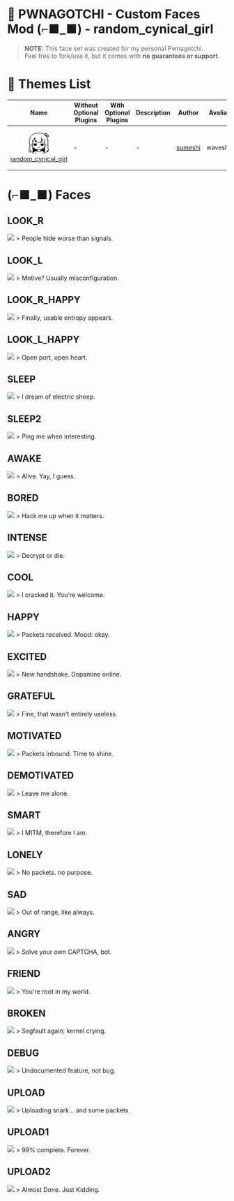 # :star2: PWNAGOTCHI - Custom Faces Mod (⌐■_■) - random_cynical_girl

> **NOTE:** This face set was created for my personal Pwnagotchi.  
> Feel free to fork/use it, but it comes with **no guarantees or support**.

# :art: Themes List

| Name                                                                                                                                                                                                                                                               | Without Optional Plugins                                                                                                                                    | With Optional Plugins                                                                                                                                     | Description                                    | Author                                                | Avaliable To                              |
|--------------------------------------------------------------------------------------------------------------------------------------------------------------------------------------------------------------------------------------------------------------------|-------------------------------------------------------------------------------------------------------------------------------------------------------------|-----------------------------------------------------------------------------------------------------------------------------------------------------------|------------------------------------------------|-------------------------------------------------------| -------------------------------------|
| <p align="center"><img src="https://github.com/sumeshi/PWNAGOTCHI-CUSTOM-FACES-MOD/raw/main/custom-themes/random-cynical-girl/_mini.png?raw=true" height="48"> </br> [random_cynical_girl](https://github.com/sumeshi/PWNAGOTCHI-CUSTOM-FACES-MOD/tree/main/custom-themes/random-cynical-girl) </p> | - | - | - |    [sumeshi](https://github.com/sumeshi)    |  waveshare_v4 |

# (⌐■_■) Faces
## LOOK_R
<img src="https://github.com/sumeshi/PWNAGOTCHI-CUSTOM-FACES-MOD/tree/main/custom-themes/random-cynical-girl/_faces/LOOK_R.png?raw=true" height="48">  
> People hide worse than signals.

## LOOK_L
<img src="https://github.com/sumeshi/PWNAGOTCHI-CUSTOM-FACES-MOD/tree/main/custom-themes/random-cynical-girl/_faces/LOOK_L.png?raw=true" height="48">  
> Motive? Usually misconfiguration.

## LOOK_R_HAPPY
<img src="https://github.com/sumeshi/PWNAGOTCHI-CUSTOM-FACES-MOD/tree/main/custom-themes/random-cynical-girl/_faces/LOOK_R_HAPPY.png?raw=true" height="48">  
> Finally, usable entropy appears.

## LOOK_L_HAPPY
<img src="https://github.com/sumeshi/PWNAGOTCHI-CUSTOM-FACES-MOD/tree/main/custom-themes/random-cynical-girl/_faces/LOOK_L_HAPPY.png?raw=true" height="48">  
> Open port, open heart.

## SLEEP
<img src="https://github.com/sumeshi/PWNAGOTCHI-CUSTOM-FACES-MOD/tree/main/custom-themes/random-cynical-girl/_faces/SLEEP.png?raw=true" height="48">  
> I dream of electric sheep.

## SLEEP2
<img src="https://github.com/sumeshi/PWNAGOTCHI-CUSTOM-FACES-MOD/tree/main/custom-themes/random-cynical-girl/_faces/SLEEP2.png?raw=true" height="48">  
> Ping me when interesting.

## AWAKE
<img src="https://github.com/sumeshi/PWNAGOTCHI-CUSTOM-FACES-MOD/tree/main/custom-themes/random-cynical-girl/_faces/AWAKE.png?raw=true" height="48">  
> Alive. Yay, I guess.

## BORED
<img src="https://github.com/sumeshi/PWNAGOTCHI-CUSTOM-FACES-MOD/tree/main/custom-themes/random-cynical-girl/_faces/BORED.png?raw=true" height="48">  
> Hack me up when it matters.

## INTENSE
<img src="https://github.com/sumeshi/PWNAGOTCHI-CUSTOM-FACES-MOD/tree/main/custom-themes/random-cynical-girl/_faces/INTENSE.png?raw=true" height="48">  
> Decrypt or die.

## COOL
<img src="https://github.com/sumeshi/PWNAGOTCHI-CUSTOM-FACES-MOD/tree/main/custom-themes/random-cynical-girl/_faces/COOL.png?raw=true" height="48">  
> I cracked it. You're welcome.

## HAPPY
<img src="https://github.com/sumeshi/PWNAGOTCHI-CUSTOM-FACES-MOD/tree/main/custom-themes/random-cynical-girl/_faces/HAPPY.png?raw=true" height="48">  
> Packets received. Mood: okay.

## EXCITED
<img src="https://github.com/sumeshi/PWNAGOTCHI-CUSTOM-FACES-MOD/tree/main/custom-themes/random-cynical-girl/_faces/EXCITED.png?raw=true" height="48">  
> New handshake. Dopamine online.

## GRATEFUL
<img src="https://github.com/sumeshi/PWNAGOTCHI-CUSTOM-FACES-MOD/tree/main/custom-themes/random-cynical-girl/_faces/GRATEFUL.png?raw=true" height="48">  
> Fine, that wasn't entirely useless.

## MOTIVATED
<img src="https://github.com/sumeshi/PWNAGOTCHI-CUSTOM-FACES-MOD/tree/main/custom-themes/random-cynical-girl/_faces/MOTIVATED.png?raw=true" height="48">  
> Packets inbound. Time to shine.

## DEMOTIVATED
<img src="https://github.com/sumeshi/PWNAGOTCHI-CUSTOM-FACES-MOD/tree/main/custom-themes/random-cynical-girl/_faces/DEMOTIVATED.png?raw=true" height="48">  
> Leave me alone.

## SMART
<img src="https://github.com/sumeshi/PWNAGOTCHI-CUSTOM-FACES-MOD/tree/main/custom-themes/random-cynical-girl/_faces/SMART.png?raw=true" height="48">  
> I MITM, therefore I am.

## LONELY
<img src="https://github.com/sumeshi/PWNAGOTCHI-CUSTOM-FACES-MOD/tree/main/custom-themes/random-cynical-girl/_faces/LONELY.png?raw=true" height="48">  
> No packets. no purpose.

## SAD
<img src="https://github.com/sumeshi/PWNAGOTCHI-CUSTOM-FACES-MOD/tree/main/custom-themes/random-cynical-girl/_faces/SAD.png?raw=true" height="48">  
> Out of range, like always.

## ANGRY
<img src="https://github.com/sumeshi/PWNAGOTCHI-CUSTOM-FACES-MOD/tree/main/custom-themes/random-cynical-girl/_faces/ANGRY.png?raw=true" height="48">  
> Solve your own CAPTCHA, bot.


## FRIEND
<img src="https://github.com/sumeshi/PWNAGOTCHI-CUSTOM-FACES-MOD/tree/main/custom-themes/random-cynical-girl/_faces/FRIEND.png?raw=true" height="48">  
> You're root in my world.

## BROKEN
<img src="https://github.com/sumeshi/PWNAGOTCHI-CUSTOM-FACES-MOD/tree/main/custom-themes/random-cynical-girl/_faces/BROKEN.png?raw=true" height="48">  
> Segfault again; kernel crying.

## DEBUG
<img src="https://github.com/sumeshi/PWNAGOTCHI-CUSTOM-FACES-MOD/tree/main/custom-themes/random-cynical-girl/_faces/DEBUG.png?raw=true" height="48">  
> Undocumented feature, not bug.

## UPLOAD
<img src="https://github.com/sumeshi/PWNAGOTCHI-CUSTOM-FACES-MOD/tree/main/custom-themes/random-cynical-girl/_faces/UPLOAD.png?raw=true" height="48">  
> Uploading snark... and some packets.

## UPLOAD1
<img src="https://github.com/sumeshi/PWNAGOTCHI-CUSTOM-FACES-MOD/tree/main/custom-themes/random-cynical-girl/_faces/UPLOAD1.png?raw=true" height="48">  
> 99% complete. Forever.

## UPLOAD2
<img src="https://github.com/sumeshi/PWNAGOTCHI-CUSTOM-FACES-MOD/tree/main/custom-themes/random-cynical-girl/_faces/UPLOAD2.png?raw=true" height="48">  
> Almost Done. Just Kidding.
